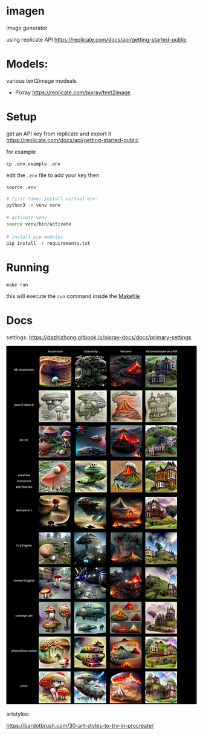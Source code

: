 # imagen
image generator

using replicate API
https://replicate.com/docs/api/getting-started-public

# Models:
various text2image modeals

-  Pixray
https://replicate.com/pixray/text2image

# Setup

get an API key from replicate and export it
https://replicate.com/docs/api/getting-started-public

for example

`cp .env.example .env`

edit the `.env` file to add your key then

`source .env`

```bash
# first time: install virtual env:
python3 -m venv venv

# activate venv
source venv/bin/activate

# install pip modules
pip install -r requirements.txt

```

# Running

`make run`

this will execute the `run` command inside the [Makefile](./Makefile)

# Docs

settings:
https://dazhizhong.gitbook.io/pixray-docs/docs/primary-settings

<img src='docs/pixray-options.jpg' />

artstyles:

https://bardotbrush.com/30-art-styles-to-try-in-procreate/

